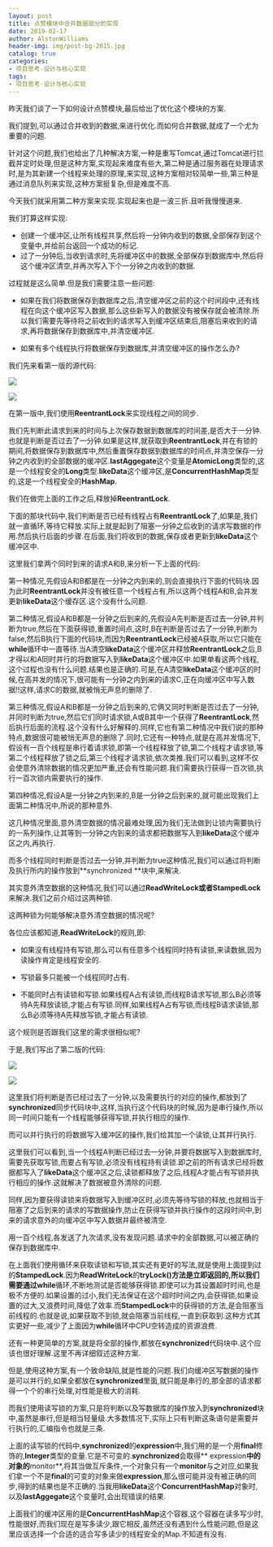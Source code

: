 ```yaml
---
layout: post
title: 点赞模块中合并数据部分的实现
date: 2019-02-17
author: AlstonWilliams
header-img: img/post-bg-2015.jpg
catalog: true
categories:
- 项目思考-设计与核心实现
tags:
- 项目思考-设计与核心实现
---
```

昨天我们谈了一下如何设计点赞模块,最后给出了优化这个模块的方案.

我们提到,可以通过合并收到的数据,来进行优化.而如何合并数据,就成了一个尤为重要的问题.

针对这个问题,我们也给出了几种解决方案,一种是重写Tomcat,通过Tomcat进行拦截并定时处理,但是这种方案,实现起来难度有些大,第二种是通过服务器在处理请求时,是为其新建一个线程来处理的原理,来实现,这种方案相对较简单一些,第三种是通过消息队列来实现,这种方案挺复杂,但是难度不高.

今天我们就采用第二种方案来实现.实现起来也是一波三折.且听我慢慢道来.

我们打算这样实现:
- 创建一个缓冲区,让所有线程共享,然后将一分钟内收到的数据,全部保存到这个变量中,并给前台返回一个成功的标记.
- 过了一分钟后,当收到请求时,先将缓冲区中的数据,全部保存到数据库中,然后将这个缓冲区清空,并再次写入下个一分钟之内收到的数据.

过程就是这么简单.但是我们需要注意一些问题:
- 如果在我们将数据保存到数据库之后,清空缓冲区之前的这个时间段中,还有线程在向这个缓冲区写入数据,那么这些新写入的数据没有被保存就会被清除.所以我们需要先等待将之前收到的请求写入到缓冲区结束后,阻塞后来收到的请求,再将数据保存到数据库中,并清空缓冲区.

- 如果有多个线程执行将数据保存到数据库,并清空缓冲区的操作怎么办?

我们先来看第一版的源代码:


![](http://upload-images.jianshu.io/upload_images/4108852-e85fb23776f36ca0.png?imageMogr2/auto-orient/strip%7CimageView2/2/w/1240)

![](http://upload-images.jianshu.io/upload_images/4108852-2f1e79b9984afa10.png?imageMogr2/auto-orient/strip%7CimageView2/2/w/1240)


在第一版中,我们使用**ReentrantLock**来实现线程之间的同步.

我们先判断此请求到来的时间与上次保存数据到数据库的时间差,是否大于一分钟.也就是判断是否过去了一分钟.如果是这样,就获取到**ReentrantLock**,并在有锁的期间,将数据保存到数据库中,然后重置保存数据到数据库的时间点,并清空保存一分钟之内收到的全部数据的缓冲区.**lastAggegate**这个变量是**AtomicLong**类型的,这是一个线程安全的**Long**类型.**likeData**这个缓冲区,是**ConcurrentHashMap**类型的,这是一个线程安全的**HashMap**.

我们在做完上面的工作之后,释放掉**ReentrantLock**.

下面的那块代码中,我们判断是否已经有线程占有**ReentrantLock**了,如果是,我们就一直循环,等待它释放.实际上就是起到了阻塞一分钟之后收到的请求写数据的作用.然后执行后面的步骤.在后面,我们将收到的数据,保存或者更新到**likeData**这个缓冲区中.

这里我们拿两个同时到来的请求A和B,来分析一下上面的代码:

第一种情况,先假设A和B都是在一分钟之内到来的,则会直接执行下面的代码块.因为此时**ReentrantLock**并没有被任意一个线程占有,所以这两个线程A和B,会并发更新**likeData**这个缓存区.这个没有什么问题.

第二种情况,假设A和B都是一分钟之后到来的,先假设A先判断是否过去一分钟,并判断为true,然后在下面获得锁,重置时间点,这时,B在判断是否过去了一分钟,判断为false,然后B执行下面的代码块,而因为**ReentrantLock**已经被A获取,所以它只能在**while**循环中一直等待.当A清空**likeData**这个缓冲区并释放**ReentrantLock**之后,B才得以和A同时并行的将数据写入到**likeData**这个缓冲区中.如果单看这两个线程,这个过程也没有什么问题.结果也是正确的.可是,在A清空**likeData**这个缓冲区的时候,在高并发的情况下,很可能有一分钟之内到来的请求C,正在向缓冲区中写入数据!!这样,请求C的数据,就被悄无声息的删除了.

第三种情况,假设A和B都是一分钟之后到来的,它俩又同时判断是否过去了一分钟,并同时判断为true,然后它们同时请求锁,A或B其中一个获得了**ReentrantLock**,然后执行后面的流程.这个没有什么好解释的.同样,它也有第二种情况中我们说的那种特点,数据很可能被悄无声息的删除了.同时,它还有一种特点,就是在高并发情况下,假设有一百个线程是串行着请求锁,即第一个线程释放了锁,第二个线程才请求锁,等第二个线程释放了锁之后,第三个线程才请求锁,依次类推.我们可以看到,这样不仅会使意外清除数据的情况更加严重,还会有性能问题.我们需要执行获得一百次锁,执行一百次锁内需要执行的操作.

第四种情况,假设A是一分钟之内到来的,B是一分钟之后到来的,就可能出现我们上面第二种情况中,所说的那种意外.

这几种情况里面,意外清空数据的情况最难处理,因为我们无法做到让锁内需要执行的一系列操作,让其等到一分钟之内到来的请求都把数据写入到**likeData**这个缓冲区之内,再执行.

而多个线程同时判断是否过去一分钟,并判断为true这种情况,我们可以通过将判断及执行所内的操作放到**synchronized **块中,来解决.

其实意外清空数据的这种情况,我们可以通过**ReadWriteLock或者StampedLock**来解决.我们之前介绍过这两种锁.

这两种锁为何能够解决意外清空数据的情况呢?

各位应该都知道,**ReadWriteLock**的规则,即:
- 如果没有线程持有写锁,那么可以有任意多个线程同时持有读锁,来读数据,因为读操作肯定是线程安全的.

- 写锁最多只能被一个线程同时占有.

- 不能同时占有读锁和写锁.如果线程A占有读锁,而线程B请求写锁,那么B必须等待A先释放读锁,才能占有写锁.同样,如果线程A占有写锁,而线程B请求读锁,那么B必须等待A先释放写锁,才能占有读锁.

这个规则是否跟我们这里的需求很相似呢?

于是,我们写出了第二版的代码:


![](http://upload-images.jianshu.io/upload_images/4108852-3f3105a014a98115.png?imageMogr2/auto-orient/strip%7CimageView2/2/w/1240)

![](http://upload-images.jianshu.io/upload_images/4108852-b4983c2566843078.png?imageMogr2/auto-orient/strip%7CimageView2/2/w/1240)


这里我们将判断是否已经过去了一分钟,以及需要执行的对应的操作,都放到了**synchronized**同步代码块中,这样,当执行这个代码块的时候,因为是串行操作,所以同一时间只能有一个线程能够获得写锁,并执行相应的操作.

而可以并行执行的将数据写入缓冲区的操作,我们给其加一个读锁,让其并行执行.

这里我们可以看到,当一个线程A判断已经过去一分钟,并要将数据写入到数据库时,需要先获取写锁,而要占有写锁,必须没有线程持有读锁.即之前的所有请求已经将数据都写入了**likeData**这个缓冲区之后,读锁都释放了之后,线程A才能占有写锁并执行相应的操作.这就解决了数据被意外清除的问题.

同样,因为要获得读锁来将数据写入到缓冲区时,必须先等待写锁的释放,也就相当于阻塞了之后到来的请求的写数据操作,防止在获得写锁并执行操作的这段时间中,到来的请求意外的向缓冲区中写入数据并最终被清空.

用一百个线程,各发送了九次请求,没有发现问题.请求中的全部数据,可以被正确的保存到数据库中.

在上面我们使用循环来获取读锁和写锁,其实还有更好的写法,就是使用上面提到过的**StampedLock**.因为**ReadWriteLock**的**tryLock()**方法是立即返回的,所以我们需要通过**while**循环,不断地测试是否能够获得锁.即使可以为其设置超时时间,也是极不方便的.如果设置的过小,我们无法保证在这个超时时间之内,会获得锁,如果设置的过大,又浪费时间,降低了效率.而**StampedLock**中的获得锁的方法,是会阻塞当前线程的.也就是说,如果获取不到锁,就会阻塞当前线程,一直到获取到.这种方式其实更好一些,减少了上面因为**while**循环中CPU空转造成的资源浪费.

还有一种更简单的方案,就是将全部的操作,都放在**synchronized**代码块中.这个应该也很好理解.这里不再详细叙述这种方案.

但是,使用这种方案,有一个致命缺陷,就是性能的问题.我们向缓冲区写数据的操作是可以并行的,如果全都放在**synchronized**里面,就只能是串行的,那全部的请求都得一个个的串行处理,对性能是极大的消耗.

而我们使用读写锁的方案,只是将判断以及写数据库的操作放入到**synchronized**块中,虽然是串行,但是相当轻量级.大多数情况下,实际上只有判断这条语句是需要并行执行的,汇编指令也就是三条.

上面的读写锁的代码中,**synchronized**的**expression**中,我们用的是一个用**final**修饰的,**Integer**类型的变量.它是不可变的.**synchronized**会取得** expression**中的对象的**monitor**,将其当做互斥条件,一个对象只有一个**monitor**与之对应,如果我们拿一个不是**final**的可变的对象来做**expression**,那么很可能并没有被正确的同步,得到的结果也是不正确的.当我用**likeData**这个**ConcurrentHashMap**对象时,以及**lastAggegate**这个变量时,会出现错误的结果.

上面我们的缓冲区用的是**ConcurrentHashMap**这个容器,这个容器在读多写少时,性能很好,而我们现在是写多读少,跟它相反,虽然还没有遇到什么性能问题,但是这里应该选择一个合适的适合写多读少的线程安全的Map.不知道有没有.
